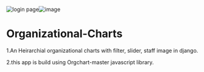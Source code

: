 

![login page](https://user-images.githubusercontent.com/80151279/114074979-a1c43580-98c2-11eb-84e0-6fecf449b709.png)![image](https://user-images.githubusercontent.com/80151279/114075354-16976f80-98c3-11eb-8a98-3c7b38952d13.png)



# Organizational-Charts
1.An Heirarchial organizational charts with filter, slider, staff image in django.

2.this app is build using Orgchart-master javascript library.




